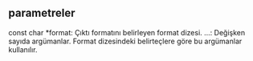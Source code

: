 
## parametreler
const char *format: Çıktı formatını belirleyen format dizesi.
...: Değişken sayıda argümanlar. Format dizesindeki belirteçlere göre bu argümanlar kullanılır.
